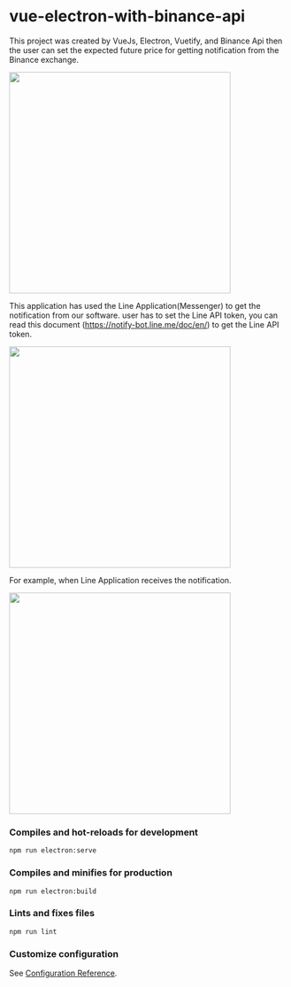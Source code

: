 # vue-electron-with-binance-api

This project was created by VueJs, Electron, Vuetify, and Binance Api then the user can set the expected future price for getting notification from the Binance exchange.

<img src="https://user-images.githubusercontent.com/18566658/143886046-9c5ebe4a-84dc-4b4c-a9c3-1e19787489b2.png" width="400">

This application has used the Line Application(Messenger) to get the notification from our software. user has to set the Line API token, you can read this document (https://notify-bot.line.me/doc/en/) to get the Line API token.

<img src="https://user-images.githubusercontent.com/18566658/143886314-811e7928-d489-48f6-bec3-62ac2a5aed53.png" width="400">


For example, when Line Application receives the notification.

<img src="https://user-images.githubusercontent.com/18566658/143887442-e246bbd9-e268-41fb-9815-830db4bd0609.png" width="400">


### Compiles and hot-reloads for development
```
npm run electron:serve
```

### Compiles and minifies for production
```
npm run electron:build
```

### Lints and fixes files
```
npm run lint
```

### Customize configuration
See [Configuration Reference](https://cli.vuejs.org/config/).
